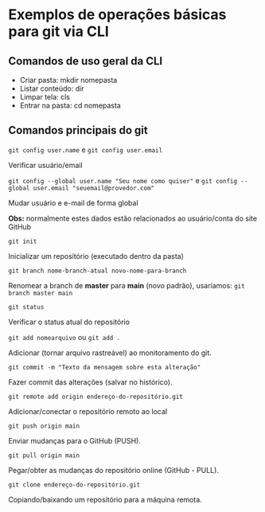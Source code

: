 # Exemplos de operações básicas para git via CLI

## Comandos de uso geral da CLI

- Criar pasta: mkdir nomepasta
- Listar conteúdo: dir
- Limpar tela: cls
- Entrar na pasta: cd nomepasta

## Comandos principais do git

 `git config user.name` e `git config user.email`

 Verificar usuário/email

 `git config --global user.name "Seu nome como quiser"` e 
 `git config --global user.email "seuemail@provedor.com"`

 Mudar usuário e e-mail de forma global

 **Obs:** normalmente estes dados estão relacionados ao usuário/conta do site GitHub

 `git init`

 Inicializar um repositório (executado dentro da pasta)

 `git branch nome-branch-atual novo-nome-para-branch`

 Renomear a branch de **master** para **main** (novo padrão), usaríamos: `git branch master main`

 `git status`

 Verificar o status atual do repositório

 `git add nomearquivo` ou `git add .`

 Adicionar (tornar arquivo rastreável) ao monitoramento do git.

 `git commit -m "Texto da mensagem sobre esta alteração"`

 Fazer commit das alterações (salvar no histórico).

 `git remote add origin endereço-do-repositório.git`

 Adicionar/conectar o repositório remoto ao local

 `git push origin main`

 Enviar mudanças para o GitHub (PUSH).

 `git pull origin main`

 Pegar/obter as mudanças do repositório online (GitHub - PULL).

 `git clone endereço-do-repositório.git`

 Copiando/baixando um repositório para a máquina remota.